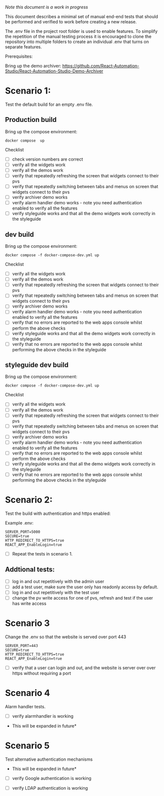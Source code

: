 *Note this document is a work in progress*

This document describes a minimal set of manual end-end tests that should be performed and verified to work before creating a new release.

The .env file in the project root folder is used to enable features. To simplify the repetition  of the manual testing process it is encouraged to clone the repository into multiple folders to create an individual .env that turns on separate features.

Prerequisites: 

Bring up the demo archiver: https://github.com/React-Automation-Studio/React-Automation-Studio-Demo-Archiver

# Scenario 1:
Test the default build for an empty 
.env file.

##  Production build
Bring up the compose environment:
```
docker compose  up
```
  Checklist

- [ ] check version numbers are correct
- [ ] verify all the widgets work
- [ ] verify all the demos work
- [ ] verify that repeatedly refreshing the screen that widgets connect to their pvs
- [ ] verify that repeatedly switching between tabs and menus on screen that widgets connect to their pvs
- [ ] verify archiver demo works
- [ ] verify alarm handler demo works - note you need authentication enabled to verify all the features
- [ ] verify styleguide works and that all the demo widgets work correctly in the styleguide

##  dev build
Bring up the compose environment:
```
docker compose -f docker-compose-dev.yml up
```
  Checklist

- [ ] verify all the widgets work
- [ ] verify all the demos work
- [ ] verify that repeatedly refreshing the screen that widgets connect to their pvs
- [ ] verify that repeatedly switching between tabs and menus on screen that widgets connect to their pvs
- [ ] verify archiver demo works
- [ ] verify alarm handler demo works - note you need authentication enabled to verify all the features
- [ ] verify that no errors are reported to the web apps console whilst perform the above checks
- [ ] verify styleguide works and that all the demo widgets work correctly in the styleguide
- [ ] verify that no errors are reported to the web apps console whilst performing the above checks in the styleguide

##  styleguide dev build
Bring up the compose environment:
```
docker compose -f docker-compose-dev.yml up
```
  Checklist

- [ ] verify all the widgets work
- [ ] verify all the demos work
- [ ] verify that repeatedly refreshing the screen that widgets connect to their pvs
- [ ] verify that repeatedly switching between tabs and menus on screen that widgets connect to their pvs
- [ ] verify archiver demo works
- [ ] verify alarm handler demo works - note you need authentication enabled to verify all the features
- [ ] verify that no errors are reported to the web apps console whilst perform the above checks
- [ ] verify styleguide works and that all the demo widgets work correctly in the styleguide
- [ ] verify that no errors are reported to the web apps console whilst performing the above checks in the styleguide

# Scenario 2:


Test the build with authentication and https enabled:

Example .env:

```
SERVER_PORT=5000
SECURE=true
HTTP_REDIRECT_TO_HTTPS=true
REACT_APP_EnableLogin=true

```



- [ ] Repeat the tests in scenario 1.

## Addtional tests:
- [ ] log in and out repetitively with the admin user
- [ ] add a test user, make sure the user only has readonly access by default.
- [ ] log in and out repetitively with the test user 
- [ ] change the pv write access for one of pvs, refresh and test if the user has write access

# Scenario 3

Change the .env so that the website is served over port 443


```
SERVER_PORT=443
SECURE=true
HTTP_REDIRECT_TO_HTTPS=true
REACT_APP_EnableLogin=true

```

-[ ] verify that a user can login and out, and the website is server over over https without requiring a port


# Scenario 4
Alarm handler tests.

-[ ] verify alarmhandler is working

* This will be expanded in future*

# Scenario 5
Test alternative authentication mechanisms
* This will be expanded in future*
-[ ] verify Google authentication is working
-[ ] verify LDAP authentication is working


